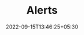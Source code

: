 ---
title: "Alerts"
date: 2022-09-15T13:46:25+05:30
layout: "free-plan/alerts"
description: "CIBIL Alerts helps you stay connected to your credit profile making it easier for you to be in touch with your latest CIBIL score whenever it’s refreshed."
---